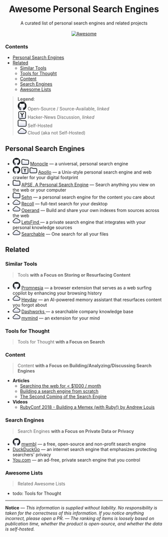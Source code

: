 <h1 align='center'>Awesome Personal Search Engines</h1>

<p align='center'>
  A curated list of personal search engines and related projects
  <br><br>
  <a href='https://awesome.re'>
    <img src='https://awesome.re/badge.svg' alt='Awesome'>
  </a>
</p>

### Contents <!-- omit in toc -->

- [Personal Search Engines](#personal-search-engines)
- [Related](#related)
  - [Similar Tools](#similar-tools)
  - [Tools for Thought](#tools-for-thought)
  - [Content](#content)
  - [Search Engines](#search-engines)
  - [Awesome Lists](#awesome-lists)

> **Legend**:<br/>![GitHub Icon](./icons/github-l.svg) Open-Source / Source-Available, _linked_<br/> ![Y Icon](./icons/hn-l.svg) Hacker-News Discussion, _linked_<br/> ![Folder Icon](./icons/folder-l.svg) Self-Hosted<br/> ![Cloud Icon](./icons/cloud-l.svg) Cloud (aka not Self-Hosted)

## Personal Search Engines

- [![Open-Source](./icons/github.svg)](https://github.com/thesephist/monocle) ![Self-Hosted](./icons/folder.svg) [Monocle](https://monocle.surge.sh) — a universal, personal search engine
- [![Open-Source](./icons/github.svg)](https://github.com/amirgamil/apollo) [![HN Discussion](./icons/hn.svg)](https://news.ycombinator.com/item?id=27961185) ![Self-Hosted](./icons/folder.svg) [Apollo](https://apollo.amirbolous.com) — a Unix-style personal search engine and web crawler for your digital footprint
- ![Self-Hosted](./icons/folder.svg) [APSE, A Personal Search Engine](https://apse.io) — Search anything you view on the web or your computer
- ![Self-Hosted](./icons/folder.svg) [Sehn](https://www.sehn.app) — a personal search engine for the content you care about
- ![Cloud-Hosted](./icons/cloud.svg) [Recoll](https://www.lesbonscomptes.com/recoll/pages/index-recoll.html) — full-text search for your desktop
- ![Cloud-Hosted](./icons/cloud.svg) [Operand](https://operand.ai) — Build and share your own indexes from sources across the web
- ![Cloud-Hosted](./icons/cloud.svg) [LetsFind ](https://letsfind.io) — a private search engine that integrates with your personal knowledge sources
- ![Cloud-Hosted](./icons/cloud.svg) [Searchable](https://www.searchable.ai) — One search for all your files

## Related

### Similar Tools

> Tools **with a Focus on Storing or Resurfacing Content**

- [![Open-Source](./icons/github.svg)](https://github.com/karlicoss/promnesia#readme) [Promnesia](https://beepb00p.xyz/promnesia.html) — a browser extension that serves as a web surfing copilot by enhancing your browsing history
- ![Cloud-Hosted](./icons/cloud.svg) [Heyday](https://heyday.xyz) — an AI-powered memory assistant that resurfaces content you forgot about
- ![Cloud-Hosted](./icons/cloud.svg) [Dashworks ](https://www.dashworks.ai) — a searchable company knowledge base
- ![Cloud-Hosted](./icons/cloud.svg) [mymind](https://mymind.com) — an extension for your mind

### Tools for Thought

> Tools for Thought **with a Focus on Search**

### Content

> Content **with a Focus on Building/Analyzing/Discussing Search Engines**

- **Articles**
  - [Searching the web for < $1000 / month](https://quickwit.io/blog/commoncrawl/)
  - [Building a search engine from scratch](https://0x65.dev/blog/2019-12-06/building-a-search-engine-from-scratch.html)
  - [The Second Coming of the Search Engine](https://mmry.io/blog/20210807-the-second-coming-of-the-search-engine)
- **Videos**
  - [RubyConf 2018 - Building a Memex (with Ruby!) by Andrew Louis](https://www.youtube.com/watch?v=DFWxvQn4cf8)

### Search Engines

> Search Engines **with a Focus on Private Data or Privacy**

- [![Open-Source](./icons/github.svg)](https://github.com/mwmbl/mwmbl) [mwmbl](https://mwmbl.org) — a free, open-source and non-profit search engine
- [DuckDuckGo](https://duckduckgo.com) — an internet search engine that emphasizes protecting searchers' privacy
- [You.com](https://you.com) — an ad-free, private search engine that you control

### Awesome Lists

> Related Awesome Lists

- todo: Tools for Thought

---

**Notice** — _This information is supplied without liability. No responsibility is taken for the correctness of this information. If you notice anything incorrect, please open a PR. — The ranking of items is loosely based on publication time, whether the product is open-source, and whether the data is self-hosted._
